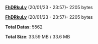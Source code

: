 [**FhDRkuLy**](/data/FhDRkuLy.txt) (20/01/23 - 23:57)- 2205 bytes

[**FhDRkuLy**](/data/FhDRkuLy.txt) (20/01/23 - 23:57)- 2205 bytes

**Total Datas**: 5562

**Total Size**: 33.59 MB / 33.6 MB